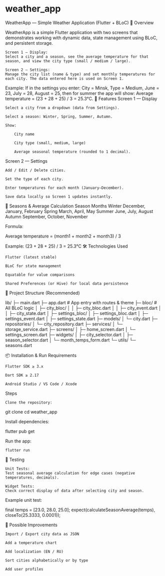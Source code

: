 # weather_app

WeatherApp — Simple Weather Application (Flutter + BLoC)
📌 Overview

WeatherApp is a simple Flutter application with two screens that demonstrates working with dynamic data, state management using BLoC, and persistent storage.

    Screen 1 — Display:
    Select a city and a season, see the average temperature for that season, and view the city type (small / medium / large).

    Screen 2 — Settings:
    Manage the city list (name & type) and set monthly temperatures for each city. The data entered here is used on Screen 1.

Example:
If in the settings you enter:
City = Minsk, Type = Medium, June = 23, July = 28, August = 25,
then for summer the app will show:
Average temperature = (23 + 28 + 25) / 3 = 25.3°C.
🎯 Features
Screen 1 — Display

    Select a city from a dropdown (data from Settings).

    Select a season: Winter, Spring, Summer, Autumn.

    Show:

        City name

        City type (small, medium, large)

        Average seasonal temperature (rounded to 1 decimal).

Screen 2 — Settings

    Add / Edit / Delete cities.

    Set the type of each city.

    Enter temperatures for each month (January–December).

    Save data locally so Screen 1 updates instantly.

📅 Seasons & Average Calculation
Season	Months
Winter	December, January, February
Spring	March, April, May
Summer	June, July, August
Autumn	September, October, November

Formula:

Average temperature = (month1 + month2 + month3) / 3

Example:
(23 + 28 + 25) / 3 = 25.3°C
🛠️ Technologies Used

    Flutter (latest stable)

    BLoC for state management

    Equatable for value comparisons

    Shared Preferences (or Hive) for local data persistence

📂 Project Structure (Recommended)

lib/
├─ main.dart
├─ app.dart                   # App entry with routes & theme
├─ bloc/                      # All BLoC logic
│  ├─ city_bloc/
│  │  ├─ city_bloc.dart
│  │  ├─ city_event.dart
│  │  ├─ city_state.dart
│  ├─ settings_bloc/
│     ├─ settings_bloc.dart
│     ├─ settings_event.dart
│     ├─ settings_state.dart
├─ models/
│  └─ city.dart
├─ repositories/
│  └─ city_repository.dart
├─ services/
│  └─ storage_service.dart
├─ screens/
│  ├─ home_screen.dart
│  └─ settings_screen.dart
├─ widgets/
│  ├─ city_selector.dart
│  ├─ season_selector.dart
│  └─ month_temps_form.dart
└─ utils/
   └─ seasons.dart


📦 Installation & Run
Requirements

    Flutter SDK ≥ 3.x

    Dart SDK ≥ 2.17

    Android Studio / VS Code / Xcode

Steps

    Clone the repository:

git clone <repo-url>
cd weather_app

Install dependencies:

flutter pub get

Run the app:

    flutter run

🧪 Testing

    Unit Tests:
    Test seasonal average calculation for edge cases (negative temperatures, decimals).

    Widget Tests:
    Check correct display of data after selecting city and season.

Example unit test:

final temps = [23.0, 28.0, 25.0];
expect(calculateSeasonAverage(temps), closeTo(25.3333, 0.0001));

🚀 Possible Improvements

    Import / Export city data as JSON

    Add a temperature chart

    Add localization (EN / RU)

    Sort cities alphabetically or by type

    Add user profiles
